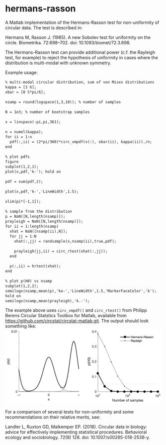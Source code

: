 # hermans-rasson

A Matlab implementation of the Hermans-Rasson test for non-uniformity of circular data. The test is described in:

  Hermans M, Rasson J. (1985). A new Sobolev test for uniformity on the circle. Biometrika. 72:698–702. doi: 10.1093/biomet/72.3.698.

The Hermans-Rasson test can provide additional power (c.f. the Rayleigh test, for example) to reject the hypothesis of uniformity in cases where the distribution is multi-modal with unknown symmetry.

Example usage:
```
% multi-modal circular distribution, sum of von Mises distributions
kappa = [3 6];
xbar = [0 5*pi/6];

nsamp = round(logspace(1,3,10)); % number of samples

N = 1e3; % number of bootstrap samples

x = linspace(-pi,pi,361);

n = numel(kappa);
for ii = 1:n
  pdf(:,ii) = (2*pi/360)*circ_vmpdf(x(:), xbar(ii), kappa(ii))./n;
end

% plot pdfs
figure
subplot(1,2,1);
plot(x,pdf,'k-'); hold on

pdf = sum(pdf,2);

plot(x,pdf,'k-','LineWidth',1.5);

xlim(pi*[-1,1]);

% sample from the distribution
p = NaN([N,length(nsamp)]);
prayleigh = NaN([N,length(nsamp)]);
for ii = 1:length(nsamp)
  xhat = NaN([nsamp(ii),N]);
  for jj = 1:N
    xhat(:,jj) = randsample(x,nsamp(ii),true,pdf);

    prayleigh(jj,ii) = circ_rtest(xhat(:,jj));
  end

  p(:,ii) = hrtest(xhat);
end

% plot p(H0) vs nsamp
subplot(1,2,2);
semilogx(nsamp,mean(p),'ko-','LineWidth',1.5,'MarkerFaceColor','k'); hold on
semilogx(nsamp,mean(prayleigh),'k.-');
```

The example above uses `circ_vmpdf()` and `circ_rtest()` from Philipp Berens Circular Statstics Toolbox for Matlab, available from https://github.com/circstat/circstat-matlab.git. The output should look something like:
![hermans-rasson vs rayleigh test](./images/example.png "Hermans-Rasson vs Rayleigh test")

For a comparison of several tests for non-uniformity and some recommendations on their relative merits, see:

  Landler L, Ruxton GD, Malkemper EP. (2018). Circular data in biology: advice for effectively implementing statistical procedures. Behavioral ecology and sociobiology. 72(8) 128. doi: 10.1007/s00265-018-2538-y.
